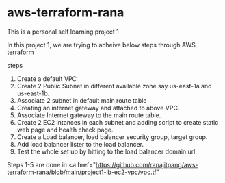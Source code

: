 # aws-terraform-rana
This is a personal self learning project 1

In this project 1, we are trying to acheive below steps through AWS terraform

steps 
1. Create a default VPC
2. Create 2 Public Subnet in different available zone say us-east-1a and us-east-1b.
3. Associate 2 subnet in default main route table
4. Creating an internet gateway and attached to above VPC.
5. Associate Internet gateway to the main route table.
6. Create 2 EC2 intances in each subnet and adding script to create static web page and health check page.
7. Create a Load balancer, load balancer security group, target group.
8. Add load balancer lister to the load balancer.
9. Test the whole set up by hitting to the load balancer domain url.


Steps 1-5 are done in <a href="https://github.com/ranajitpang/aws-terraform-rana/blob/main/project1-lb-ec2-vpc/vpc.tf" </a>
